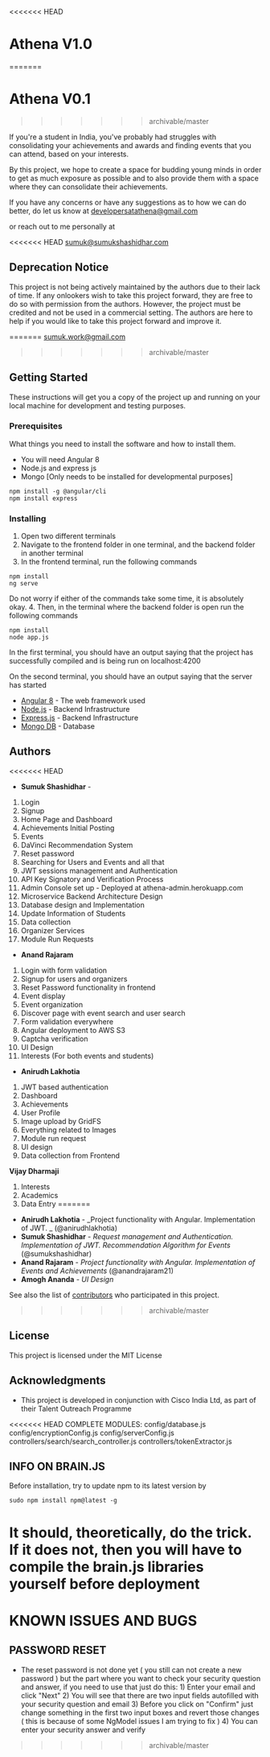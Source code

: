 
<<<<<<< HEAD
# Athena V1.0
=======
# Athena V0.1
>>>>>>> archivable/master

If you're a student in India, you've probably had struggles with consolidating your achievements and awards and finding events that you can attend, based on your interests. 

By this project, we hope to create a space for budding young minds in order to get as much exposure as possible and to also provide them with a space where they can consolidate their achievements. 

If you have any concerns or have any suggestions as to how we can do better, do let us know at 
developersatathena@gmail.com 

or reach out to me personally at 

<<<<<<< HEAD
sumuk@sumukshashidhar.com


## Deprecation Notice

This project is not being actively maintained by the authors due to their lack of time. If any onlookers wish to take this project forward, they are free to do so with permission from the authors. However, the project must be credited and not be used in a commercial setting. The authors are here to help if you would like to take this project forward and improve it.








=======
sumuk.work@gmail.com
>>>>>>> archivable/master
## Getting Started

These instructions will get you a copy of the project up and running on your local machine for development and testing purposes. 

### Prerequisites

What things you need to install the software and how to install them. 

- You will need Angular 8
-  Node.js and express js
- Mongo [Only needs to be installed for developmental purposes]

```
npm install -g @angular/cli
npm install express

```

### Installing

1. Open two different terminals
2. Navigate to the frontend folder in one terminal, and the backend folder in another terminal 
3. In the frontend terminal, run the following commands

```
npm install
ng serve

```

Do not worry if either of the commands take some time, it is absolutely okay. 
	4. Then, in the terminal where the backend folder is open run the following commands

```
npm install
node app.js

```

In the first terminal, you should have an output saying that the project has successfully compiled and is being run on localhost:4200

On the second terminal, you should have an output saying that the server has started

-   [Angular 8]([https://angular.io/](https://angular.io/))  - The web framework used
- [Node.js]([[https://nodejs.org/en/](https://nodejs.org/en/)) - Backend Infrastructure
-   [Express.js]([https://expressjs.com/](https://expressjs.com/)) - Backend Infrastructure
-   [Mongo DB]([https://www.mongodb.com/cloud/atlas](https://www.mongodb.com/cloud/atlas))  - Database

## Authors


<<<<<<< HEAD

- **Sumuk Shashidhar**  - 
1. Login
2. Signup
3. Home Page and Dashboard
4. Achievements Initial Posting
5. Events 
6. DaVinci Recommendation System
7. Reset password
8. Searching for Users and Events and all that
9. JWT sessions management and Authentication
10. API Key Signatory and Verification Process
11. Admin Console set up - Deployed at athena-admin.herokuapp.com
12. Microservice Backend Architecture Design
13. Database design and Implementation
14. Update Information of Students
15. Data collection
16. Organizer Services
17. Module Run Requests


-  **Anand Rajaram**
1. Login with form validation
2. Signup for users and organizers
3. Reset Password functionality in frontend
4. Event display
5. Event organization
6. Discover page with event search and user search
7. Form validation everywhere
8. Angular deployment to AWS S3 
9. Captcha verification
10. UI Design
11. Interests (For both events and students)

-  **Anirudh Lakhotia**
1. JWT based authentication
2. Dashboard
3. Achievements
4. User Profile 
5. Image upload by GridFS 
6. Everything related to Images
7. Module run request
8. UI design
9. Data collection from Frontend

**Vijay Dharmaji**
1. Interests
2. Academics
3. Data Entry
=======
- **Anirudh Lakhotia**  -  _Project functionality with Angular. Implementation of JWT. _ (@anirudhlakhotia)
- **Sumuk Shashidhar**  -  _Request management and Authentication. Implementation of JWT. Recommendation Algorithm for Events_ (@sumukshashidhar)
-  **Anand Rajaram**  -  _Project functionality with Angular. Implementation of Events and Achievements_   (@anandrajaram21)
- **Amogh Ananda** - _UI Design_

See also the list of  [contributors](https://github.com/your/project/contributors)  who participated in this project.
>>>>>>> archivable/master

## License

This project is licensed under the MIT License

## Acknowledgments

- This project is developed in conjunction with Cisco India Ltd, as part of their Talent Outreach Programme


<<<<<<< HEAD
COMPLETE MODULES:
config/database.js
config/encryptionConfig.js
config/serverConfig.js
controllers/search/search_controller.js
controllers/tokenExtractor.js

## INFO ON BRAIN.JS
Before installation, try to update npm to its latest version by 
```
sudo npm install npm@latest -g
```

It should, theoretically, do the trick. If it does not, then you will have to compile the brain.js libraries yourself before deployment
=======


# KNOWN ISSUES AND BUGS
## PASSWORD RESET

- The reset password is not done yet ( you still can not create a new password ) but the part where you want to check your security question and answer, if you need to use that just do this: 1) Enter your email and click "Next" 2) You will see that there are two input fields autofilled with your security question and email 3) Before you click on "Confirm" just change something in the first two input boxes and revert those changes ( this is because of some NgModel issues I am trying to fix ) 4) You can enter your security answer and verify

>>>>>>> archivable/master
